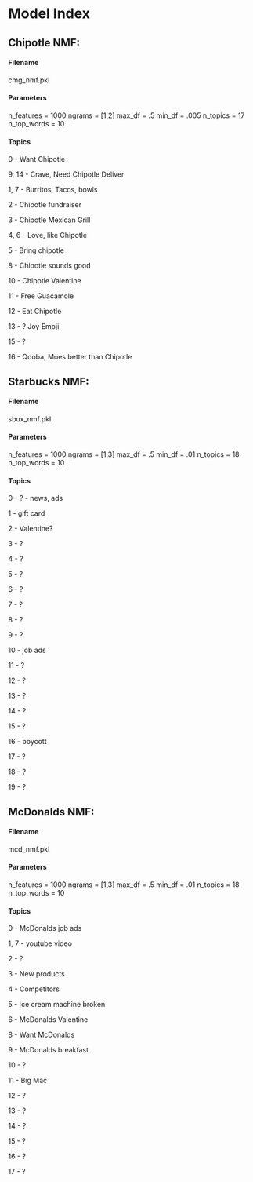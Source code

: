 # Model Index

## Chipotle NMF:

#### Filename

cmg_nmf.pkl

#### Parameters

n_features = 1000
ngrams = [1,2]
max_df = .5
min_df = .005
n_topics = 17
n_top_words = 10

#### Topics

0 - Want Chipotle

9, 14 - Crave, Need Chipotle Deliver

1, 7 - Burritos, Tacos, bowls

2 - Chipotle fundraiser

3 - Chipotle Mexican Grill

4, 6 - Love, like Chipotle

5 - Bring chipotle

8 - Chipotle sounds good

10 - Chipotle Valentine

11 - Free Guacamole

12 - Eat Chipotle

13 - ? Joy Emoji

15 - ?

16 - Qdoba, Moes better than Chipotle


## Starbucks NMF:

#### Filename

sbux_nmf.pkl

#### Parameters

n_features = 1000
ngrams = [1,3]
max_df = .5
min_df = .01
n_topics = 18
n_top_words = 10

#### Topics

0 - ? - news, ads

1 - gift card

2 - Valentine?

3 - ?

4 - ?

5 - ?

6 - ?

7 - ?

8 - ?

9 - ?

10 - job ads

11 - ?

12 - ?

13 - ?

14 - ?

15 - ?

16 - boycott

17 - ?

18 - ?

19 - ?




## McDonalds NMF:

#### Filename

mcd_nmf.pkl

#### Parameters

n_features = 1000
ngrams = [1,3]
max_df = .5
min_df = .01
n_topics = 18
n_top_words = 10

#### Topics

0 - McDonalds job ads

1, 7 - youtube video

2 - ?

3 - New products

4 - Competitors

5 - Ice cream machine broken

6 - McDonalds Valentine

8 - Want McDonalds

9 - McDonalds breakfast

10 - ?

11 - Big Mac

12 - ?

13 - ?

14 - ?

15 - ?

16 - ?

17 - ?
